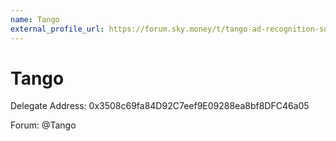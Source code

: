 ```yaml
---
name: Tango
external_profile_url: https://forum.sky.money/t/tango-ad-recognition-submission/26310
---
```


# Tango

Delegate Address: 0x3508c69fa84D92C7eef9E09288ea8bf8DFC46a05

Forum: @Tango
